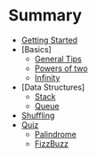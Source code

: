 # Summary

* [Getting Started](docs/getting-started.md)
* [Basics]
  * [General Tips](docs/basics/tips.md)
  * [Powers of two](docs/basics/powers-of-two.md)
  * [Infinity](docs/basics/infinity.md)
* [Data Structures]
  * [Stack](docs/datastructures/stack.md)
  * [Queue](docs/datastructures/queue.md)
* [Shuffling](docs/shuffling.md) 
* [Quiz](/docs/quiz/README.md)
  * [Palindrome](docs/quiz/palindrome.md)
  * [FizzBuzz](docs/quiz/fizzbuzz.md)

